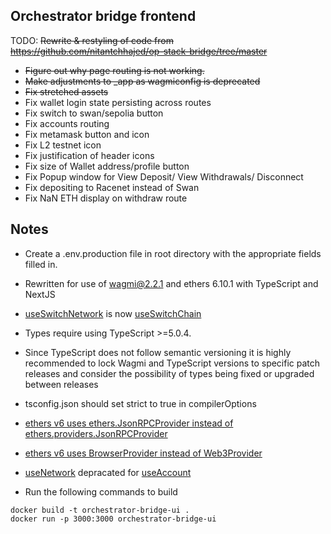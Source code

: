 ## Orchestrator bridge frontend

TODO: ~~Rewrite & restyling of code from 
https://github.com/nitantchhajed/op-stack-bridge/tree/master~~
- ~~Figure out why page routing is not working.~~
- ~~Make adjustments to _app as wagmiconfig is deprecated~~
- ~~Fix stretched assets~~
- Fix wallet login state persisting across routes 
- Fix switch to swan/sepolia button
- Fix accounts routing
- Fix metamask button and icon
- Fix L2 testnet icon
- Fix justification of header icons
- Fix size of Wallet address/profile button
- Fix Popup window for View Deposit/ View Withdrawals/ Disconnect
- Fix depositing to Racenet instead of Swan
- Fix NaN ETH display on withdraw route

## Notes

- Create a .env.production file in root directory with the appropriate fields filled in.

- Rewritten for use of wagmi@2.2.1 and ethers 6.10.1 with TypeScript and NextJS
 - [useSwitchNetwork](0.5.x.wagmi.sh/react/hooks/useSwitchNetwork) is now [useSwitchChain](wagmi.sh/react/api/hooks/useSwitchChain)
 - Types require using TypeScript >=5.0.4.
 - Since TypeScript does not follow semantic versioning it is highly recommended to lock Wagmi and TypeScript versions to specific patch releases and consider the possibility of types being fixed or upgraded between releases
 - tsconfig.json should set strict to true in compilerOptions
 - [ethers v6 uses ethers.JsonRPCProvider instead of ethers.providers.JsonRPCProvider](docs.ethers.org/v6/migrating/)
 - [ethers v6 uses BrowserProvider instead of Web3Provider](docs.ethers.org/migrating/#migrate-providers)
- [useNetwork](0.5.x.wagmi.sh/react/hooks/useNetwork) depracated for [useAccount](wagmi.sh/react/guides/migrate-from-v1-to-v2#removed-usenetwork-hook)
- Run the following commands to build
```
docker build -t orchestrator-bridge-ui .
docker run -p 3000:3000 orchestrator-bridge-ui

```
